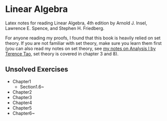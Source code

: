 # Linear Algebra

Latex notes for reading Linear Algebra, 4th edition by Arnold J. Insel, Lawrence E. Spence, and Stephen H. Friedberg.

For anyone reading my proofs, I found that this book is heavily relied on set theory.
If you are not familiar with set theory, make sure you learn them first (you can also read my notes on set theory, see [my notes on Analysis I by Terence Tao](https://github.com/ProFatXuanAll/terence-tao-analysis), set theory is covered in chapter 3 and 8).

## Unsolved Exercises

- Chapter1
  - Section1.6~
- Chapter2
- Chapter3
- Chapter4
- Chapter5
- Chapter6~
